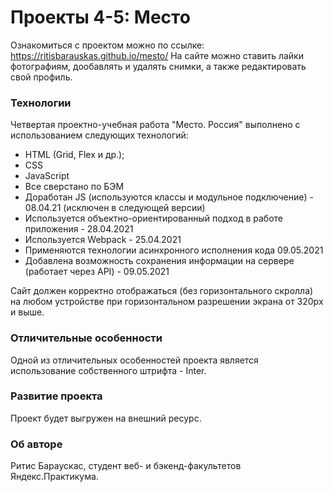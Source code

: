 # Проекты 4-5: Место

Ознакомиться с проектом можно по ссылке: https://ritisbarauskas.github.io/mesto/
На сайте можно ставить лайки фотографиям, дообавлять и удалять снимки, а также редактировать свой профиль.

### Технологии

Четвертая проектно-учебная работа "Место. Россия" выполнено с использованием следующих технологий:
* HTML (Grid, Flex и др.);
* CSS
* JavaScript
* Все сверстано по БЭМ
* Доработан JS (используются классы и модульное подключение) - 08.04.21 (исключен в следующей версии)
* Используется объектно-ориентированный подход в работе приложения - 28.04.2021
* Используется Webpack - 25.04.2021
* Применяются технологии асинхронного исполнения кода 09.05.2021
* Добавлена возможность сохранения информации на сервере (работает через API) - 09.05.2021

Сайт должен корректно отображаться (без горизонтального скролла) на любом устройстве при горизонтальном разрешении экрана от 320px и выше.

### Отличительные особенности

Одной из отличительных особенностей проекта является использование собственного штрифта - Inter.

### Развитие проекта
Проект будет выгружен на внешний ресурс.

### Об авторе

Ритис Бараускас, студент веб- и бэкенд-факультетов Яндекс.Практикума.

